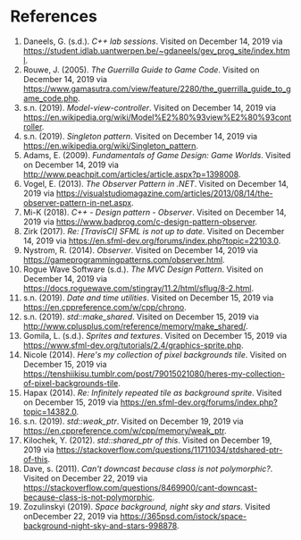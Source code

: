 # References #
1. Daneels, G. (s.d.). *C++ lab sessions*. Visited on December 14, 2019 via https://student.idlab.uantwerpen.be/~gdaneels/gev_prog_site/index.html.
1. Rouwe, J. (2005). *The Guerrilla Guide to Game Code*. Visited on December 14, 2019 via https://www.gamasutra.com/view/feature/2280/the_guerrilla_guide_to_game_code.php.
1. s.n. (2019). *Model-view-controller*. Visited on December 14, 2019 via https://en.wikipedia.org/wiki/Model%E2%80%93view%E2%80%93controller.
1. s.n. (2019). *Singleton pattern*. Visited on December 14, 2019 via https://en.wikipedia.org/wiki/Singleton_pattern.
1. Adams, E. (2009). *Fundamentals of Game Design: Game Worlds*. Visited on December 14, 2019 via http://www.peachpit.com/articles/article.aspx?p=1398008.
1. Vogel, E. (2013). *The Observer Pattern in .NET*. Visited on December 14, 2019 via https://visualstudiomagazine.com/articles/2013/08/14/the-observer-pattern-in-net.aspx.
1. Mi-K (2018). *C++ - Design pattern - Observer*. Visited on December 14, 2019 via https://www.badprog.com/c-design-pattern-observer.
1. Zirk (2017). *Re: [TravisCI] SFML is not up to date*. Visited on December 14, 2019 via https://en.sfml-dev.org/forums/index.php?topic=22103.0.
1. Nystrom, R. (2014). *Observer*. Visited on December 14, 2019 via https://gameprogrammingpatterns.com/observer.html.
1. Rogue Wave Software (s.d.). *The MVC Design Pattern*. Visited on December 14, 2019 via https://docs.roguewave.com/stingray/11.2/html/sflug/8-2.html.
1. s.n. (2019). *Date and time utilities*. Visited on December 15, 2019 via https://en.cppreference.com/w/cpp/chrono. 
1. s.n. (2019). *std::make_shared*. Visited on December 15, 2019 via http://www.cplusplus.com/reference/memory/make_shared/.
1. Gomila, L. (s.d.). *Sprites and textures*. Visited on December 15, 2019 via https://www.sfml-dev.org/tutorials/2.4/graphics-sprite.php.
1. Nicole (2014). *Here's my collection of pixel backgrounds tile*. Visited on December 15, 2019 via https://tenshiikisu.tumblr.com/post/79015021080/heres-my-collection-of-pixel-backgrounds-tile. 
1. Hapax (2014). *Re: Infinitely repeated tile as background sprite*. Visited on December 15, 2019 via https://en.sfml-dev.org/forums/index.php?topic=14382.0.
1. s.n. (2019). *std::weak_ptr*. Visited on December 19, 2019 via https://en.cppreference.com/w/cpp/memory/weak_ptr. 
1. Kilochek, Y. (2012). *std::shared_ptr of this*. Visited on December 19, 2019 via https://stackoverflow.com/questions/11711034/stdshared-ptr-of-this. 
1. Dave, s. (2011). *Can't downcast because class is not polymorphic?*. Visited on December 22, 2019 via https://stackoverflow.com/questions/8469900/cant-downcast-because-class-is-not-polymorphic.
1. Zozulinskyi (2019). *Space background, night sky and stars*. Visited onDecember 22, 2019 via https://365psd.com/istock/space-background-night-sky-and-stars-998878.